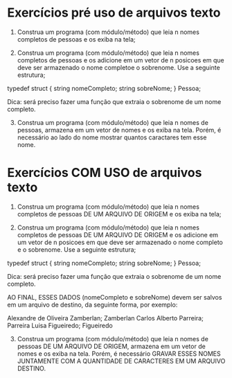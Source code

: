 # Exercícios pré uso de arquivos texto

1) Construa um programa (com módulo/método) que leia n nomes completos de pessoas e os exiba na tela;

2) Construa um programa (com módulo/método) que leia n nomes completos de pessoas e os adicione em um vetor de n posicoes em que deve ser armazenado o nome completoe o sobrenome. Use a seguinte estrutura;

typedef struct {
    string nomeCompleto;
    string sobreNome;
} Pessoa;

Dica: será preciso fazer uma função que extraia o sobrenome de um nome completo.

3) Construa um programa (com módulo/método) que leia n nomes de pessoas, armazena em um vetor de nomes e os exiba na tela. Porém, é necessário ao lado do nome mostrar quantos caractares tem esse nome.

# Exercícios COM USO de arquivos texto

1) Construa um programa (com módulo/método) que leia n nomes completos de pessoas DE UM ARQUIVO DE ORIGEM e os exiba na tela;

2) Construa um programa (com módulo/método) que leia n nomes completos de pessoas DE UM ARQUIVO DE ORIGEM e os adicione em um vetor de n posicoes em que deve ser armazenado o nome completo e o sobrenome. Use a seguinte estrutura;

typedef struct {
    string nomeCompleto;
    string sobreNome;
} Pessoa;

Dica: será preciso fazer uma função que extraia o sobrenome de um nome completo.

AO FINAL, ESSES DADOS (nomeCompleto e sobreNome) devem ser salvos em um arquivo de destino, da seguinte forma, por exemplo:

Alexandre de Oliveira Zamberlan; Zamberlan
Carlos Alberto Parreira; Parreira
Luisa Figueiredo; Figueiredo



3) Construa um programa (com módulo/método) que leia n nomes de pessoas DE UM ARQUIVO DE ORIGEM, armazena em um vetor de nomes e os exiba na tela. Porém, é necessário GRAVAR ESSES NOMES JUNTAMENTE COM A QUANTIDADE DE CARACTERES EM UM ARQUIVO DESTINO.